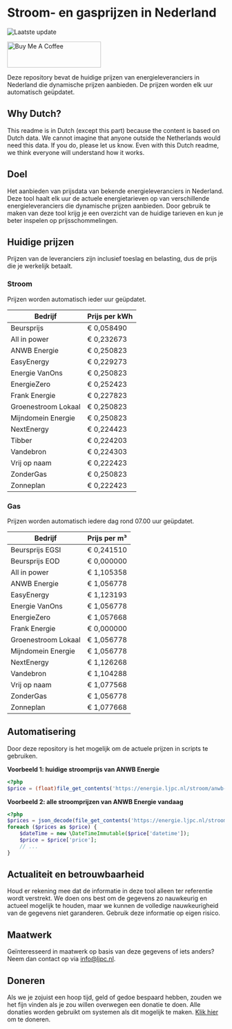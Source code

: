 # Stroom- en gasprijzen in Nederland

![Laatste update](https://img.shields.io/badge/laatste%20update-2024--03--15%2006%3A00%20CET-brightgreen)

<a href="https://www.buymeacoffee.com/Lars-" target="_blank"><img src="https://cdn.buymeacoffee.com/buttons/v2/default-orange.png" alt="Buy Me A Coffee" height="60" style="height: 60px !important;width: 217px !important;" ></a>

Deze repository bevat de huidige prijzen van energieleveranciers in Nederland die dynamische prijzen aanbieden. De prijzen worden elk uur automatisch geüpdatet.

## Why Dutch?

This readme is in Dutch (except this part) because the content is based on Dutch data. We cannot imagine that anyone outside the Netherlands would need this data. If you do, please let us know. Even with this Dutch readme, we think
everyone will understand how it works.

## Doel

Het aanbieden van prijsdata van bekende energieleveranciers in Nederland. Deze tool haalt elk uur de actuele energietarieven op van verschillende energieleveranciers die dynamische prijzen aanbieden. Door gebruik te maken van deze tool
krijg je een overzicht van de huidige tarieven en kun je beter inspelen op prijsschommelingen.

## Huidige prijzen

Prijzen van de leveranciers zijn inclusief toeslag en belasting, dus de prijs die je werkelijk betaalt.

### Stroom

Prijzen worden automatisch ieder uur geüpdatet.

 Bedrijf | Prijs per kWh 
---------|---------------
Beursprijs | € 0,058490
All in power | € 0,232673
ANWB Energie | € 0,250823
EasyEnergy | € 0,229273
Energie VanOns | € 0,250823
EnergieZero | € 0,252423
Frank Energie | € 0,227823
Groenestroom Lokaal | € 0,250823
Mijndomein Energie | € 0,250823
NextEnergy | € 0,224423
Tibber | € 0,224203
Vandebron | € 0,224303
Vrij op naam | € 0,222423
ZonderGas | € 0,250823
Zonneplan | € 0,222423


### Gas

Prijzen worden automatisch iedere dag rond 07.00 uur geüpdatet.

 Bedrijf | Prijs per m³ 
---------|--------------
Beursprijs EGSI | € 0,241510
Beursprijs EOD | € 0,000000
All in power | € 1,105358
ANWB Energie | € 1,056778
EasyEnergy | € 1,123193
Energie VanOns | € 1,056778
EnergieZero | € 1,057668
Frank Energie | € 0,000000
Groenestroom Lokaal | € 1,056778
Mijndomein Energie | € 1,056778
NextEnergy | € 1,126268
Vandebron | € 1,104288
Vrij op naam | € 1,077568
ZonderGas | € 1,056778
Zonneplan | € 1,077668


## Automatisering

Door deze repository is het mogelijk om de actuele prijzen in scripts te gebruiken.

**Voorbeeld 1: huidige stroomprijs van ANWB Energie**

```php
<?php
$price = (float)file_get_contents('https://energie.ljpc.nl/stroom/anwb-energie-nu.txt');

```

**Voorbeeld 2: alle stroomprijzen van ANWB Energie vandaag**

```php
<?php
$prices = json_decode(file_get_contents('https://energie.ljpc.nl/stroom/all-in-power-vandaag.json'),true);
foreach ($prices as $price) {
    $dateTime = new \DateTimeImmutable($price['datetime']);
    $price = $price['price'];
    // ...
}
```

## Actualiteit en betrouwbaarheid

Houd er rekening mee dat de informatie in deze tool alleen ter referentie wordt verstrekt. We doen ons best om de gegevens zo nauwkeurig en actueel mogelijk te houden, maar we kunnen de volledige nauwkeurigheid van de gegevens niet
garanderen. Gebruik deze informatie op eigen risico.

## Maatwerk

Geïnteresseerd in maatwerk op basis van deze gegevens of iets anders? Neem dan contact op
via [info@ljpc.nl](mailto:info@ljpc.nl?subject=Energie%20prijzen).

## Doneren

Als we je zojuist een hoop tijd, geld of gedoe bespaard hebben, zouden we het fijn vinden als je zou willen overwegen een
donatie te doen. Alle donaties worden gebruikt om systemen als dit mogelijk te
maken. [Klik hier](https://www.buymeacoffee.com/Lars-) om te doneren.
